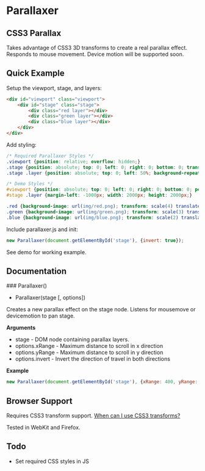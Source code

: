 # Parallaxer

## CSS3 Parallax

Takes advantage of CSS3 3D transforms to create a real parallax effect. Responds to mouse movement. Device motion will be supported soon.

## Quick Example

Setup the viewport, stage, and layers:

```html
<div id="viewport" class="viewport">
    <div id="stage" class="stage">
        <div class="red layer"></div>
        <div class="green layer"></div>
        <div class="blue layer"></div>
    </div>
</div>
```

Add styling:

```css
/* Required Parallaxer Styles */
.viewport {position: relative; overflow: hidden;}
.stage {position: absolute; top: 0; left: 0; right: 0; bottom: 0; transform-style: preserve-3d; -webkit-transform-style: preserve-3d; -moz-transform-style: preserve-3d;}
.stage .layer {position: absolute; top: 0; left: 50%; background-repeat: no-repeat; background-position: top left; transform-style: preserve-3d; -webkit-transform-style: preserve-3d;}

/* Demo Styles */
#viewport {position: absolute; top: 0; left: 0; right: 0; bottom: 0; perspective: 100px; -webkit-perspective: 100px; -moz-perspective: 100px;}
#stage .layer {margin-left: -1000px; width: 2000px; height: 2000px;}

.red {background-image: url(img/red.png); transform: scale(4) translate3d(0, 0, -300px); -webkit-transform: scale(4) translate3d(0, 0, -300px); -moz-transform: scale(4) translate3d(0, 0, -300px);}
.green {background-image: url(img/green.png); transform: scale(3) translate3d(0, 0, -200px); -webkit-transform: scale(3) translate3d(0, 0, -200px); -moz-transform: scale(3) translate3d(0, 0, -200px);}
.blue {background-image: url(img/blue.png); transform: scale(2) translate3d(0, 0, -100px); -webkit-transform: scale(2) translate3d(0, 0, -100px); -moz-transform: scale(2) translate3d(0, 0, -100px);}
```

Include parallaxer.js and init:

```javascript
new Parallaxer(document.getElementById('stage'), {invert: true});
```

See demo for working example.

## Documentation

<a name="Parallaxer" />
### Parallaxer()

 * Parallaxer(stage [, options])

 Creates a new parallax effect on the stage node. Listens for mousemove or devicemotion to pan stage.

__Arguments__

 * stage - DOM node containing parallax layers.
 * options.xRange - Maximum distance to scroll in x direction
 * options.yRange - Maximum distance to scroll in y direction
 * options.invert - Invert the direction of travel in both directions

__Example__

```javascript
new Parallaxer(document.getElementById('stage'), {xRange: 400, yRange: 400});
```

## Browser Support

Requires CSS3 transform support. [When can I use CSS3 transforms?](http://caniuse.com/transforms3d)

Tested in WebKit and Firefox.

## Todo

 * Set required CSS styles in JS
